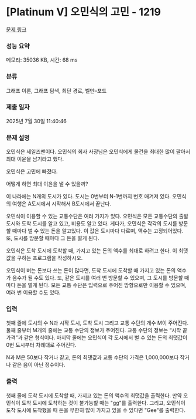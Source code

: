 # [Platinum V] 오민식의 고민 - 1219 

[문제 링크](https://www.acmicpc.net/problem/1219) 

### 성능 요약

메모리: 35036 KB, 시간: 68 ms

### 분류

그래프 이론, 그래프 탐색, 최단 경로, 벨만–포드

### 제출 일자

2025년 7월 30일 11:40:46

### 문제 설명

<p>오민식은 세일즈맨이다. 오민식의 회사 사장님은 오민식에게 물건을 최대한 많이 팔아서 최대 이윤을 남기라고 했다.</p>

<p>오민식은 고민에 빠졌다.</p>

<p>어떻게 하면 최대 이윤을 낼 수 있을까?</p>

<p>이 나라에는 N개의 도시가 있다. 도시는 0번부터 N-1번까지 번호 매겨져 있다. 오민식의 여행은 A도시에서 시작해서 B도시에서 끝난다.</p>

<p>오민식이 이용할 수 있는 교통수단은 여러 가지가 있다. 오민식은 모든 교통수단의 출발 도시와 도착 도시를 알고 있고, 비용도 알고 있다. 게다가, 오민식은 각각의 도시를 방문할 때마다 벌 수 있는 돈을 알고있다. 이 값은 도시마다 다르며, 액수는 고정되어있다. 또, 도시를 방문할 때마다 그 돈을 벌게 된다.</p>

<p>오민식은 도착 도시에 도착할 때, 가지고 있는 돈의 액수를 최대로 하려고 한다. 이 최댓값을 구하는 프로그램을 작성하시오.</p>

<p>오민식이 버는 돈보다 쓰는 돈이 많다면, 도착 도시에 도착할 때 가지고 있는 돈의 액수가 음수가 될 수도 있다. 또, 같은 도시를 여러 번 방문할 수 있으며, 그 도시를 방문할 때마다 돈을 벌게 된다. 모든 교통 수단은 입력으로 주어진 방향으로만 이용할 수 있으며, 여러 번 이용할 수도 있다.</p>

### 입력 

 <p>첫째 줄에 도시의 수 N과 시작 도시, 도착 도시 그리고 교통 수단의 개수 M이 주어진다. 둘째 줄부터 M개의 줄에는 교통 수단의 정보가 주어진다. 교통 수단의 정보는 “시작 끝 가격”과 같은 형식이다. 마지막 줄에는 오민식이 각 도시에서 벌 수 있는 돈의 최댓값이 0번 도시부터 차례대로 주어진다.</p>

<p>N과 M은 50보다 작거나 같고, 돈의 최댓값과 교통 수단의 가격은 1,000,000보다 작거나 같은 음이 아닌 정수이다.</p>

### 출력 

 <p>첫째 줄에 도착 도시에 도착할 때, 가지고 있는 돈의 액수의 최댓값을 출력한다. 만약 오민식이 도착 도시에 도착하는 것이 불가능할 때는 "gg"를 출력한다. 그리고, 오민식이 도착 도시에 도착했을 때 돈을 무한히 많이 가지고 있을 수 있다면 "Gee"를 출력한다.</p>

